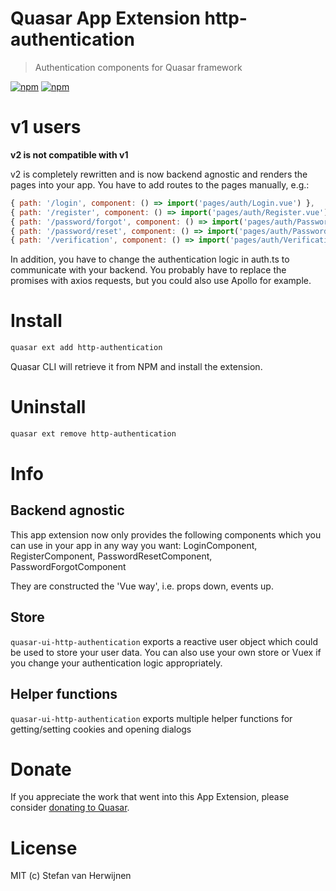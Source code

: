 # Quasar App Extension http-authentication

> Authentication components for Quasar framework

[![npm](https://img.shields.io/npm/v/quasar-app-extension-http-authentication.svg?label=quasar-app-extension-http-authentication)](https://www.npmjs.com/package/quasar-app-extension-http-authentication)
[![npm](https://img.shields.io/npm/dt/quasar-app-extension-http-authentication.svg)](https://www.npmjs.com/package/quasar-app-extension-http-authentication)

# v1 users
**v2 is not compatible with v1**

v2 is completely rewritten and is now backend agnostic and renders the pages into your app. You have to add routes to the pages manually, e.g.:
```js
{ path: '/login', component: () => import('pages/auth/Login.vue') },
{ path: '/register', component: () => import('pages/auth/Register.vue') },
{ path: '/password/forgot', component: () => import('pages/auth/PasswordForgot.vue') },
{ path: '/password/reset', component: () => import('pages/auth/PasswordReset.vue') },
{ path: '/verification', component: () => import('pages/auth/Verification.vue') },
```

In addition, you have to change the authentication logic in auth.ts to communicate with your backend. You probably have to replace the promises with axios requests, but you could also use Apollo for example.

# Install
```bash
quasar ext add http-authentication
```
Quasar CLI will retrieve it from NPM and install the extension.

# Uninstall
```bash
quasar ext remove http-authentication
```

# Info
## Backend agnostic
This app extension now only provides the following components which you can use in your app in any way you want:
LoginComponent, RegisterComponent, PasswordResetComponent, PasswordForgotComponent

They are constructed the 'Vue way', i.e. props down, events up.

## Store
 `quasar-ui-http-authentication` exports a reactive user object which could be used to store your user data. You can also use your own store or Vuex if you change your authentication logic appropriately.

## Helper functions
 `quasar-ui-http-authentication` exports multiple helper functions for getting/setting cookies and opening dialogs

# Donate
If you appreciate the work that went into this App Extension, please consider [donating to Quasar](https://donate.quasar.dev).

# License
MIT (c) Stefan van Herwijnen
